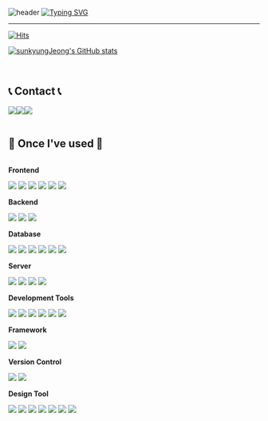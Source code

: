  

![header](https://capsule-render.vercel.app/api?type=waving&color=6994CDEE&text=&animation=twinkling&height=80)
[![Typing SVG](https://readme-typing-svg.demolab.com?font=Alkatra&weight=500&size=45&duration=3500&pause=3&color=6994CDEE&center=false&vCenter=false&multiline=true&repeat=true&width=1000&height=100&lines=Welcome+to+sunkyungJeong's+GitHub!👋)](https://git.io/typing-svg)
 
<div align="left">

-------

[![Hits](https://hits.seeyoufarm.com/api/count/incr/badge.svg?url=https%3A%2F%2Fgithub.com%2Fbi-sz&count_bg=%23FFB6F3&title_bg=%23555555&icon=&icon_color=%23E7E7E7&title=GITHUB&edge_flat=false)](https://hits.seeyoufarm.com)  

[![sunkyungJeong's GitHub stats](https://github-readme-stats.vercel.app/api?username=sunkyungJeong&include_all_commits=true&show_icons=true&theme=cobalt)](https://github.com/bi-sz/github-readme-stats)
 
<br>
 
## 📞 Contact 📞
<div style="display:flex; flex-direction:row;">
    <a href="sunkyoung03155@gmail.com">
        <img src="https://img.shields.io/badge/Gmail-EA4335?style=for-the-badge&logo=Gmail&logoColor=white"> 
    </a>
    <a href="https://open.kakao.com/o/syPTPsEf">
        <img src="https://img.shields.io/badge/KakaoTalk-FFCD00?style=for-the-badge&logoColor=black&logo=KakaoTalk"> 
    </a>
    <a href="https://www.instagram.com/s_nky_ng">
        <img src="https://img.shields.io/badge/Instagram-E4405F?style=for-the-badge&logo=Instagram&logoColor=white"> 
    </a>
</div><br>
    
## 🔨 Once I've used 🔨
<div style="display:flex; flex-direction:column; align-items:flex-start;">
    <!-- Frontend -->
    <p><strong>Frontend</strong></p>
    <div>
        <img src="https://img.shields.io/badge/html5-E34F26?style=flat-square&logo=html5&logoColor=white"> 
        <img src="https://img.shields.io/badge/css-1572B6?style=flat-square&logo=css3&logoColor=white"> 
        <img src="https://img.shields.io/badge/javascript-F7DF1E?style=flat-square&logo=javascript&logoColor=black">
        <img src="https://img.shields.io/badge/React-61DAFB?style=flat-square&logo=react&logoColor=black">
       <img src="https://img.shields.io/badge/java-007396?style=for-the-square&logo=java&logoColor=white">
        <img src="https://img.shields.io/badge/C-A8B9CC?style=flat-square&logo=C&logoColor=white"/>
    </div>
    <!-- Backend -->
    <p><strong>Backend</strong></p>
    <div>
        <img src="https://img.shields.io/badge/Java-007396?style=for-the-badge&logo=Java&logoColor=white"> 
        <img src="https://img.shields.io/badge/Node.js-339933?style=for-the-badge&logo=node.js&logoColor=white">
        <img src="https://img.shields.io/badge/Python-3776AB?style=for-the-badge&logo=python&logoColor=white"> 
    </div>
    <!-- Database -->
    <p><strong>Database</strong></p>
    <div>
        <img src="https://img.shields.io/badge/oracle-F80000?style=for-the-badge&logo=oracle&logoColor=white"> 
        <img src="https://img.shields.io/badge/mysql-4479A1?style=for-the-badge&logo=mysql&logoColor=white"> 
        <img src="https://img.shields.io/badge/firebase-FFCA28?style=for-the-badge&logo=firebase&logoColor=white">
      <img src="https://img.shields.io/badge/MariaDB-003545?style=flat-square&logo=mariadb&logoColor=white"></a>
  <img src="https://img.shields.io/badge/mysql-%2300f.svg?style=flat-square&logo=mysql&logoColor=white"></a>
<img src="https://img.shields.io/badge/postgres-%23316192.svg?style=flat-square&logo=postgresql&logoColor=white"></a>
    </div>
    <!-- Cloud Server -->
    <p><strong>Server</strong></p>
    <div>
        <img src="https://img.shields.io/badge/linux-FCC624?style=for-the-badge&logo=linux&logoColor=black"> 
        <img src="https://img.shields.io/badge/apache tomcat-F8DC75?style=for-the-badge&logo=apachetomcat&logoColor=black">
        <img src="https://img.shields.io/badge/Amazon AWS-232F3E?style=for-the-badge&logo=amazon aws&logoColor=white"> 
     <img src="https://img.shields.io/badge/Amazon%20DynamoDB-4053D6?style=flat- square&logo=Amazon%20DynamoDB&logoColor=white"></a>&nbsp
    </div>
    <!-- Development Tools -->
    <p><strong>Development Tools</strong></p>
    <div>
        <img src="https://img.shields.io/badge/IntelliJ IDEA-000000?style=flat-square&logo=intellij-idea&logoColor=white">
        <img src="https://img.shields.io/badge/Visual Studio Code-007ACC?style=flat-square&logo=visual-studio-code&logoColor=white">
        <img src="https://img.shields.io/badge/Visual Studio-5C2D91?style=flat-square&logo=visual-studio&logoColor=white">
        <img src="https://img.shields.io/badge/Eclipse IDE-2C2255?style=flat-square&logo=eclipse-ide&logoColor=white">
        <img src="https://img.shields.io/badge/Anaconda-44A833?style=flat-square&logo=anaconda&logoColor=white">
        <img src="https://img.shields.io/badge/DBeaver-4D4D4D?style=flat-square&logo=dbeaver&logoColor=white">
    </div>
    <!-- Framework -->
    <p><strong>Framework</strong></p>
    <div>
        <img src="https://img.shields.io/badge/Spring-6DB33F?style=flat-square&logo=spring&logoColor=white">
        <img src="https://img.shields.io/badge/Spring Boot-6DB33F?style=flat-square&logo=spring-boot&logoColor=white">
    </div>
    <!-- Version Control -->
    <p><strong>Version Control</strong></p>
    <div>
        <img src="https://img.shields.io/badge/Git-F05032?style=flat-square&logo=git&logoColor=white">
        <img src="https://img.shields.io/badge/GitHub-181717?style=flat-square&logo=github&logoColor=white">
    </div>
    <!-- Design Tool -->
    <p><strong>Design Tool</strong></p>
    <div>
        <img src="https://img.shields.io/badge/Figma-F24E1E?style=flat-square&logo=figma&logoColor=white">
        <img src="https://img.shields.io/badge/StarUML-7D57C1?style=flat-square&logo=staruml&logoColor=white">
<img src="https://img.shields.io/badge/Adobe XD-FF61F6?style=flat-square&logo=Adobe XD&logoColor=white"/>
<img src="https://img.shields.io/badge/Adobe InDesign-FF3366?style=flat-square&logo=Adobe InDesign&logoColor=white"/>
<img src="https://img.shields.io/badge/Adobe Photoshop-31A8FF?style=flat-square&logo=Adobe Photoshop&logoColor=white"/>
<img src="https://img.shields.io/badge/Adobe Illustrator-FF9A00?style=flat-square&logo=Adobe Illustrator&logoColor=white"/>
<img src="https://img.shields.io/badge/Adobe Premiere Pro-9999FF?style=flat-square&logo=Adobe Premiere Pro&logoColor=white"/>
    </div>
</div><br>
</div>
